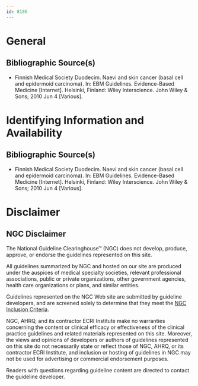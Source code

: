 ```yaml
---
id: 8186
---
```


# General

## Bibliographic Source(s)

- Finnish Medical Society Duodecim. Naevi and skin cancer (basal cell and epidermoid carcinoma). In: EBM Guidelines. Evidence-Based Medicine [Internet]. Helsinki, Finland: Wiley Interscience. John Wiley & Sons; 2010 Jun 4 [Various].

# Identifying Information and Availability

## Bibliographic Source(s)

- Finnish Medical Society Duodecim. Naevi and skin cancer (basal cell and epidermoid carcinoma). In: EBM Guidelines. Evidence-Based Medicine [Internet]. Helsinki, Finland: Wiley Interscience. John Wiley & Sons; 2010 Jun 4 [Various].

# Disclaimer

## NGC Disclaimer

The National Guideline Clearinghouse™ (NGC) does not develop, produce, approve, or endorse the guidelines represented on this site.

All guidelines summarized by NGC and hosted on our site are produced under the auspices of medical specialty societies, relevant professional associations, public or private organizations, other government agencies, health care organizations or plans, and similar entities.

Guidelines represented on the NGC Web site are submitted by guideline developers, and are screened solely to determine that they meet the [NGC Inclusion Criteria](/help-and-about/summaries/inclusion-criteria).

NGC, AHRQ, and its contractor ECRI Institute make no warranties concerning the content or clinical efficacy or effectiveness of the clinical practice guidelines and related materials represented on this site. Moreover, the views and opinions of developers or authors of guidelines represented on this site do not necessarily state or reflect those of NGC, AHRQ, or its contractor ECRI Institute, and inclusion or hosting of guidelines in NGC may not be used for advertising or commercial endorsement purposes.

Readers with questions regarding guideline content are directed to contact the guideline developer.


